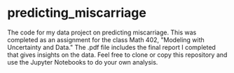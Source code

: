 # predicting_miscarriage
The code for my data project on predicting miscarriage. 
This was completed as an assignment for the class Math 402, "Modeling with Uncertainty and Data."
The .pdf file includes the final report I completed that gives insights on the data.
Feel free to clone or copy this repository and use the Jupyter Notebooks to do your own analysis.
